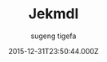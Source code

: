 ---
layout: JamstackTheme
title: Jekmdl
github: https://github.com/tigefa4u/jekmdl
demo: https://tigefa4u.github.io/jekmdl/
author: sugeng tigefa
ssg: Jekyll
date: 2015-12-31T23:50:44.000Z
description: ':+1: Jekyll themes use Material Design Lite'
stale: true
---
